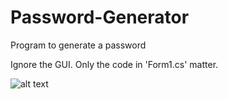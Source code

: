 # Password-Generator
Program to generate a password

Ignore the GUI. Only the code in 'Form1.cs' matter.

![alt text](https://i.imgur.com/V2kFpVZ.png)
